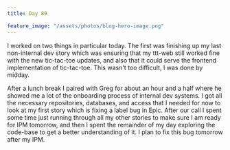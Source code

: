 ```yaml
---
title: Day 89

feature_image: "/assets/photos/blog-hero-image.png"
---
```


I worked on two things in particular today. The first was finishing up my last non-internal dev story which
was ensuring that my ttt-web still worked fine with the new tic-tac-toe updates, and also that it could
serve the frontend implementation of tic-tac-toe. This wasn't too difficult, I was done by midday.

After a lunch break I paired with Greg for about an hour and a half where he showed me a lot of the onboarding
process of internal dev systems. I got all the necessary repositories, databases, and access that I needed for now
to look at my first story which is fixing a label bug in Epic. After our call I spent some time just running through
all my other stories to make sure I am ready for IPM tomorrow, and then I spent the remainder of my day
exploring the code-base to get a better understanding of it. I plan to fix this bug tomorrow after my IPM.
